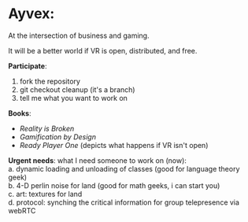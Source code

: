 Ayvex:  
=====
At the intersection of business and gaming.

It will be a better world if VR is open, distributed, and free.


<b>Participate</b>:  
1. fork the repository
2. git checkout cleanup    (it's a branch)
2. tell me what you want to work on

<b>Books</b>:</br>
- _Reality is Broken_</br>
- _Gamification by Design_</br>
- _Ready Player One_     (depicts what happens if VR isn't open)</br>

<B>Urgent needs</B>: what I need someone to work on (now): <br>
a. dynamic loading and unloading of classes (good for language theory geek) </br>
b. 4-D perlin noise for land  (good for math geeks, i can start you)</br>
c. art: textures for land</br>
d. protocol: synching the critical information for group telepresence via webRTC</br>

